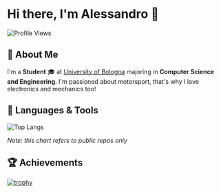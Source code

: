 # Hi there, I'm Alessandro 👋

![Profile Views](https://komarev.com/ghpvc/?username=D3stan&color=blueviolet)

## 👤 About Me
I'm a **Student** 🎓 at [University of Bologna](https://www.unibo.it/) majoring in **Computer Science and Engineering**. I'm passioned about motorsport, that's why I love electronics and mechanics too!
<!--
## ⚙️ GitHub Stats

![D3stan's GitHub stats](https://github-readme-stats.vercel.app/api?username=D3stan&show_icons=true&theme=radical)
-->
## 🔧 Languages & Tools

![Top Langs](https://github-readme-stats.vercel.app/api/top-langs/?username=D3stan&layout=compact&theme=radical)

_Note: this chart refers to public repos only_

## 🏆 Achievements

[![trophy](https://github-profile-trophy.vercel.app/?username=D3stan&theme=onedark)](https://github.com/ryo-ma/github-profile-trophy)
 
